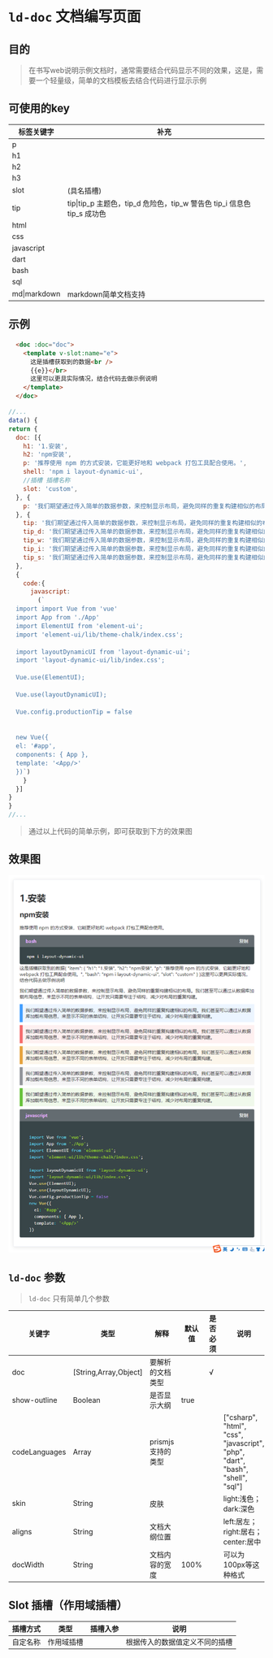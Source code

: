 # `ld-doc` 文档编写页面

## 目的

> 在书写web说明示例文档时，通常需要结合代码显示不同的效果，这是，需要一个轻量级，简单的文档模板去结合代码进行显示示例
## 可使用的key
|标签关键字|补充|
|-|-|
|p||
|h1||
|h2||
|h3||
|slot|(具名插槽)|
|tip|tip\|tip_p 主题色，tip_d 危险色，tip_w 警告色 tip_i 信息色 tip_s 成功色|
|html||
|css||
|javascript||
|dart||
|bash||
|sql||
|md\|markdown|markdown简单文档支持|
## 示例
```html
  <doc :doc="doc">
    <template v-slot:name="e">
      这是插槽获取到的数据<br />
      {{e}}</br>
      这里可以更具实际情况，结合代码去做示例说明
    </template>
  </doc>
```
```javascript
//...
data() {
return {
  doc: [{
    h1: '1.安装',
    h2: 'npm安装',
    p: '推荐使用 npm 的方式安装，它能更好地和 webpack 打包工具配合使用。',
    shell: 'npm i layout-dynamic-ui',
    //插槽 插槽名称
    slot: 'custom',
  }, {
    p: '我们期望通过传入简单的数据参数，来控制显示布局，避免同样的重复构建相似的布局。我们甚至可以通过从数据库加载布局信息，来显示不同的表单结构，让开发只需要专注于结构，减少对布局的重复构建。',
  }, {
    tip: '我们期望通过传入简单的数据参数，来控制显示布局，避免同样的重复构建相似的布局。我们甚至可以通过从数据库加载布局信息，来显示不同的表单结构，让开发只需要专注于结构，减少对布局的重复构建。',
    tip_d: '我们期望通过传入简单的数据参数，来控制显示布局，避免同样的重复构建相似的布局。我们甚至可以通过从数据库加载布局信息，来显示不同的表单结构，让开发只需要专注于结构，减少对布局的重复构建。',
    tip_w: '我们期望通过传入简单的数据参数，来控制显示布局，避免同样的重复构建相似的布局。我们甚至可以通过从数据库加载布局信息，来显示不同的表单结构，让开发只需要专注于结构，减少对布局的重复构建。',
    tip_i: '我们期望通过传入简单的数据参数，来控制显示布局，避免同样的重复构建相似的布局。我们甚至可以通过从数据库加载布局信息，来显示不同的表单结构，让开发只需要专注于结构，减少对布局的重复构建。',
    tip_s: '我们期望通过传入简单的数据参数，来控制显示布局，避免同样的重复构建相似的布局。我们甚至可以通过从数据库加载布局信息，来显示不同的表单结构，让开发只需要专注于结构，减少对布局的重复构建。',
  },
  {
    code:{
      javascript:
        (`
  import import Vue from 'vue'
  import App from './App'
  import ElementUI from 'element-ui';
  import 'element-ui/lib/theme-chalk/index.css';

  import layoutDynamicUI from 'layout-dynamic-ui';
  import 'layout-dynamic-ui/lib/index.css';

  Vue.use(ElementUI);

  Vue.use(layoutDynamicUI);

  Vue.config.productionTip = false


  new Vue({
  el: '#app',
  components: { App },
  template: '<App/>'
  })`)
    }
  }]
}
}
//...

```
> 通过以上代码的简单示例，即可获取到下方的效果图

## 效果图

  ![效果图](../effect/ld-doc2.png)

## `ld-doc` 参数

> `ld-doc` 只有简单几个参数

|关键字|类型|解释|默认值|是否必须|说明|
|-|-|-|-|-|-|
|doc|[String,Array,Object]|要解析的文档类型||√||
|show-outline|Boolean|是否显示大纲|true|||
|codeLanguages|Array|prismjs支持的类型|||["csharp", "html", "css", "javascript", "php", "dart", "bash", "shell", "sql"]|
|skin|String|皮肤|||light:浅色；dark:深色|
|aligns|String|文档大纲位置|||left:居左；right:居右；center:居中|
|docWidth|String|文档内容的宽度|100%||可以为 100px等这种格式|


## Slot 插槽（作用域插槽）
|插槽方式|类型|插槽入参|说明|
|-|-|-|-|
|自定名称|作用域插槽||根据传入的数据值定义不同的插槽|
